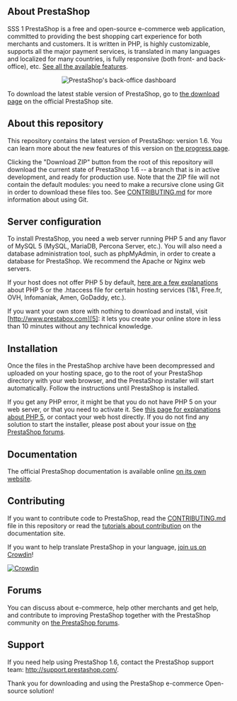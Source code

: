 About PrestaShop
--------
SSS 1 
PrestaShop is a free and open-source e-commerce web application, committed to providing the best shopping cart experience for both merchants and customers. It is written in PHP, is highly customizable, supports all the major payment services, is translated in many languages and localized for many countries, is fully responsive (both front- and back-office), etc. [See all the available features][1].

<p align="center">
  <img src="http://www.prestashop.com/images/banners/general/ps16-screenshot-github.png" alt="PrestaShop's back-office dashboard"/>
</p>

To download the latest stable version of PrestaShop, go to [the download page][2] on the official PrestaShop site.


About this repository
--------

This repository contains the latest version of PrestaShop: version 1.6. You can learn more about the new features of this version on [the progress page][3].

Clicking the "Download ZIP" button from the root of this repository will download the current state of PrestaShop 1.6 -- a branch that is in active development, and ready for production use. Note that the ZIP file will not contain the default modules: you need to make a recursive clone using Git in order to download these files too. See [CONTRIBUTING.md][8] for more information about using Git.


Server configuration
--------

To install PrestaShop, you need a web server running PHP 5 and any flavor of MySQL 5 (MySQL, MariaDB, Percona Server, etc.).
You will also need a database administration tool, such as phpMyAdmin, in order to create a database for PrestaShop.
We recommend the Apache or Nginx web servers.

If your host does not offer PHP 5 by default, [here are a few explanations][4] about PHP 5 or the .htaccess file for certain hosting services (1&amp;1, Free.fr, OVH, Infomaniak, Amen, GoDaddy, etc.).

If you want your own store with nothing to download and install, visit [http://www.prestabox.com][5]: it lets you create your online store in less than 10 minutes without any technical knowledge.


Installation
--------

Once the files in the PrestaShop archive have been decompressed and uploaded on your hosting space, go to the root of your PrestaShop directory with your web browser, and the PrestaShop installer will start automatically. Follow the instructions until PrestaShop is installed.

If you get any PHP error, it might be that you do not have PHP 5 on your web server, or that you need to activate it. See [this page for explanations about PHP 5][4], or contact your web host directly.
If you do not find any solution to start the installer, please post about your issue on [the PrestaShop forums][6].


Documentation
--------

The official PrestaShop documentation is available online [on its own website][7].


Contributing
--------

If you want to contribute code to PrestaShop, read the [CONTRIBUTING.md][8] file in this repository or read the [tutorials about contribution][9] on the documentation site.

If you want to help translate PrestaShop in your language, [join us on Crowdin][10]!

[![Crowdin](https://crowdin.net/badges/prestashop-official/localized.png)](https://crowdin.net/project/prestashop-official)


Forums
--------

You can discuss about e-commerce, help other merchants and get help, and contribute to improving PrestaShop together with the PrestaShop community on [the PrestaShop forums][6].


Support
--------

If you need help using PrestaShop 1.6, contact the PrestaShop support team: http://support.prestashop.com/.


Thank you for downloading and using the PrestaShop e-commerce Open-source solution!

[1]: http://www.prestashop.com/en/features
[2]: http://www.prestashop.com/en/download
[3]: http://www.prestashop.com/en/progress-1-6
[4]: http://doc.prestashop.com/display/PS16/Misc.+information#Misc.information-ActivatingPHP5
[5]: http://www.prestabox.com
[6]: http://www.prestashop.com/forums/
[7]: http://doc.prestashop.com
[8]: CONTRIBUTING.md
[9]: http://doc.prestashop.com/display/PS16/Contributing+to+PrestaShop
[10]: https://crowdin.net/project/prestashop-official
